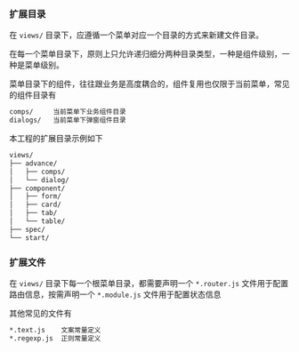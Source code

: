 ### 扩展目录

在 `views/` 目录下，应遵循一个菜单对应一个目录的方式来新建文件目录。

在每一个菜单目录下，原则上只允许递归细分两种目录类型，一种是组件级别，一种是菜单级别。

菜单目录下的组件，往往跟业务是高度耦合的，组件复用也仅限于当前菜单，常见的组件目录有

```html
comps/     当前菜单下业务组件目录
dialogs/   当前菜单下弹窗组件目录
```

本工程的扩展目录示例如下

```html
views/
├── advance/
│   ├── comps/
│   └── dialog/ 
├── component/
│   ├── form/
│   ├── card/
│   ├── tab/
│   └── table/   
├── spec/
└── start/
```

### 扩展文件

在 `views/` 目录下每一个根菜单目录，都需要声明一个 `*.router.js` 文件用于配置路由信息，按需声明一个 `*.module.js` 文件用于配置状态信息

其他常见的文件有
```html
*.text.js    文案常量定义
*.regexp.js  正则常量定义
```

